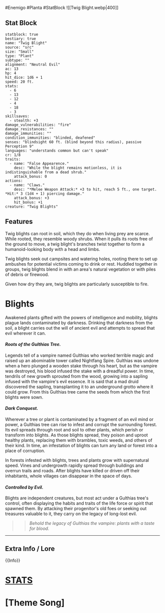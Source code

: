 #Enemigo #Planta #StatBlock 
![[Twig Blight.webp|400]]
## Stat Block
```statblock
statblock: true
bestiary: true
name: "Twig Blight"
source: "src"
size: "Small"
type: "Plant"
subtype: ""
alignment: "Neutral Evil"
ac: 13
hp: 4
hit_dice: 1d6 + 1
speed: 20 ft.
stats:
  - 6
  - 13
  - 12
  - 4
  - 18
  - 3
skillsaves:
  - stealth: +3
damage_vulnerabilities: "fire"
damage_resistances: ""
damage_immunities: ""
condition_immunities: "blinded, deafened"
senses: "blindsight 60 ft. (blind beyond this radius), passive Perception 9"
languages: "understands common but can't speak"
cr: 1/8
traits:
  - name: "False Appearence."
    desc: "While the blight remains motionless, it is indistinguishable from a dead shrub."
    attack_bonus: 0
actions:
  - name: "Claws."
    desc: "*Melee Weapon Attack:* +3 to hit, reach 5 ft., one target. *Hit:* 3 (1d4 + 1) piercing damage."
    attack_bonus: +3
    hit_bonus: +1
creature: "Twig Blights"
```
## Features
Twig blights can root in soil, which they do when living prey are scarce. While rooted, they resemble woody shrubs. When it pulls its roots free of the ground to move, a twig blight's branches twist together to form a humanoid-looking body with a head and limbs.

Twig blights seek out campsites and watering holes, rooting there to set up ambushes for potential victims coming to drink or rest. Huddled together in groups, twig blights blend in with an area's natural vegetation or with piles of debris or firewood.

Given how dry they are, twig blights are particularly susceptible to fire.
# Blights
Awakened plants gifted with the powers of intelligence and mobility, blights plague lands contaminated by darkness. Drinking that darkness from the soil, a blight carries out the will of ancient evil and attempts to spread that evil wherever it can.
#### ***Roots of the Gulthias Tree.***
Legends tell of a vampire named Gulthias who worked terrible magic and raised up an abominable tower called Nightfang Spire. Gulthias was undone when a hero plunged a wooden stake through his heart, but as the vampire was destroyed, his blood infused the stake with a dreadful power. In time, tendrils of new growth sprouted from the wood, growing into a sapling infused with the vampire's evil essence. It is said that a mad druid discovered the sapling, transplanting it to an underground grotto where it could grow. From this Gulthias tree came the seeds from which the first blights were sown.
#### ***Dark Conquest.***
Wherever a tree or plant is contaminated by a fragment of an evil mind or power, a Gulthias tree can rise to infest and corrupt the surrounding forest. Its evil spreads through root and soil to other plants, which perish or transform into blights. As those blights spread, they poison and uproot healthy plants, replacing them with brambles, toxic weeds, and others of their kind. In time, an infestation of blights can turn any land or forest into a place of corruption.

In forests infested with blights, trees and plants grow with supernatural speed. Vines and undergrowth rapidly spread through buildings and overrun trails and roads. After blights have killed or driven off their inhabitants, whole villages can disappear in the space of days.
#### ***Controlled by Evil.***
Blights are independent creatures, but most act under a Gulthias tree's control, often displaying the habits and traits of the life force or spirit that spawned them. By attacking their progenitor's old foes or seeking out treasures valuable to it, they carry on the legacy of long-lost evil.

>>*Behold the legacy of Gulthias the vampire: plants with a taste for blood.*
***
## Extra Info / Lore
{{Info}}
# [STATS](https://5e.tools/bestiary.html#twig%20blight_mm)
# [Theme Song]